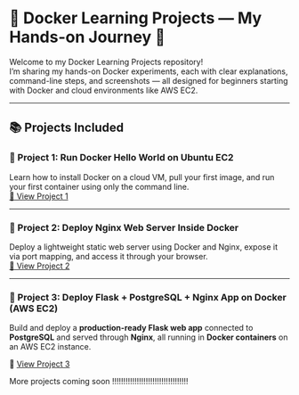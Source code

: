 # 🐳 Docker Learning Projects — My Hands-on Journey 🚀  

Welcome to my Docker Learning Projects repository!  
I’m sharing my hands-on Docker experiments, each with clear explanations, command-line steps, and screenshots — all designed for beginners starting with Docker and cloud environments like AWS EC2.  

---

## 📚 Projects Included  

### 🐳 Project 1: Run Docker Hello World on Ubuntu EC2  
Learn how to install Docker on a cloud VM, pull your first image, and run your first container using only the command line.  
[🔗 View Project 1](./01_hello_world/README.md)  

---

### 🐳 Project 2: Deploy Nginx Web Server Inside Docker  
Deploy a lightweight static web server using Docker and Nginx, expose it via port mapping, and access it through your browser.  
[🔗 View Project 2](./02_nginx_static_site/README.md)  

---

### 🐳 Project 3: Deploy Flask + PostgreSQL + Nginx App on Docker (AWS EC2)

Build and deploy a **production-ready Flask web app** connected to **PostgreSQL** and served through **Nginx**, all running in **Docker containers** on an AWS EC2 instance.  

🔗 [View Project 3](./03_flask_postgres_app/README.md)


More projects coming soon !!!!!!!!!!!!!!!!!!!!!!!!!!!!!!!!!!



